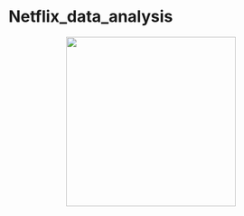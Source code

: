 # Netflix_data_analysis

<p align="center"><img width="300" height="300" src="https://www.passionateinmarketing.com/wp-content/uploads/2022/08/netflix.jpg" width="300" height="300"> </p>
